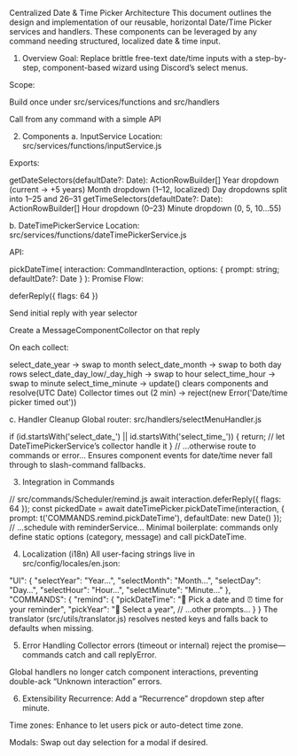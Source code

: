 Centralized Date & Time Picker Architecture
This document outlines the design and implementation of our reusable, horizontal Date/Time Picker services and handlers. These components can be leveraged by any command needing structured, localized date & time input.

1. Overview
Goal: Replace brittle free-text date/time inputs with a step-by-step, component-based wizard using Discord’s select menus.

Scope:

Build once under src/services/functions and src/handlers

Call from any command with a simple API

2. Components
a. InputService
Location: src/services/functions/inputService.js

Exports:

getDateSelectors(defaultDate?: Date): ActionRowBuilder[]
Year dropdown (current → +5 years)
Month dropdown (1–12, localized)
Day dropdowns split into 1–25 and 26–31
getTimeSelectors(defaultDate?: Date): ActionRowBuilder[]
Hour dropdown (0–23)
Minute dropdown (0, 5, 10…55)

b. DateTimePickerService
Location: src/services/functions/dateTimePickerService.js

API:

pickDateTime(
  interaction: CommandInteraction,
  options: { prompt: string; defaultDate?: Date }
): Promise<Date>
Flow:

deferReply({ flags: 64 })

Send initial reply with year selector

Create a MessageComponentCollector on that reply

On each collect:

select_date_year → swap to month
select_date_month → swap to both day rows
select_date_day_low/_day_high → swap to hour
select_time_hour → swap to minute
select_time_minute → update() clears components and resolve(UTC Date)
Collector times out (2 min) → reject(new Error('Date/time picker timed out'))

c. Handler Cleanup
Global router: src/handlers/selectMenuHandler.js

if (id.startsWith('select_date_') || id.startsWith('select_time_')) {
  return; // let DateTimePickerService’s collector handle it
}
// …otherwise route to commands or error…
Ensures component events for date/time never fall through to slash-command fallbacks.

3. Integration in Commands

// src/commands/Scheduler/remind.js
await interaction.deferReply({ flags: 64 });
const pickedDate = await dateTimePicker.pickDateTime(interaction, {
  prompt: t('COMMANDS.remind.pickDateTime'),
  defaultDate: new Date()
});
// …schedule with reminderService…
Minimal boilerplate: commands only define static options (category, message) and call pickDateTime.

4. Localization (i18n)
All user-facing strings live in src/config/locales/en.json:

"UI": {
  "selectYear": "Year…",
  "selectMonth": "Month…",
  "selectDay": "Day…",
  "selectHour": "Hour…",
  "selectMinute": "Minute…"
},
"COMMANDS": {
  "remind": {
    "pickDateTime": "📅 Pick a date and ⏰ time for your reminder",
    "pickYear": "📅 Select a year",
    // …other prompts…
  }
}
The translator (src/utils/translator.js) resolves nested keys and falls back to defaults when missing.

5. Error Handling
Collector errors (timeout or internal) reject the promise—commands catch and call replyError.

Global handlers no longer catch component interactions, preventing double-ack “Unknown interaction” errors.

6. Extensibility
Recurrence: Add a “Recurrence” dropdown step after minute.

Time zones: Enhance to let users pick or auto-detect time zone.

Modals: Swap out day selection for a modal if desired.

